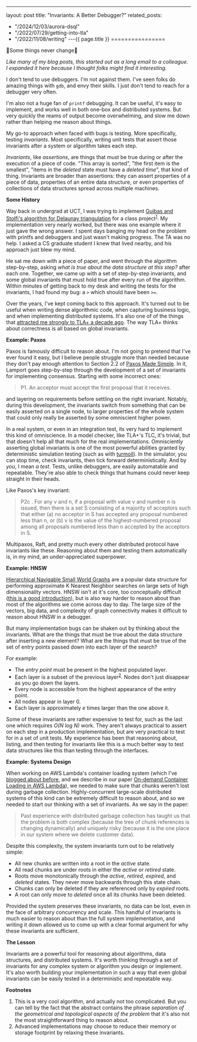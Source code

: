 ---
layout: post
title: "Invariants: A Better Debugger?"
related_posts:
  - "/2024/12/03/aurora-dsql"
  - "/2022/07/29/getting-into-tla"
  - "/2022/11/08/writing"
---{{ page.title }}
================

<p class="meta">🎵Some things never change🎵</p>

*Like many of my blog posts, this started out as a long email to a colleague. I expanded it here because I thought folks might find it interesting.*

I don't tend to use debuggers. I'm not against them. I've seen folks do amazing things with `gdb`, and envy their skills. I just don't tend to reach for a debugger very often.

I'm also not a huge fan of `printf` debugging. It can be useful, it's easy to implement, and works well in both one-box and distributed systems. But very quickly the reams of output become overwhelming, and slow me down rather than helping me reason about things.

My go-to approach when faced with bugs is testing. More specifically, testing *invariants*. Most specifically, writing unit tests that assert those invariants after a system or algorithm takes each step.

*Invariants*, like *assertions*, are things that must be true during or after the execution of a piece of code. "This array is sorted", "the first item is the smallest", "items in the *deleted* state must have a *deleted time*", that kind of thing. Invariants are broader than assertions: they can assert properties of a piece of data, properties of an entire data structure, or even properties of collections of data structures spread across multiple machines.

**Some History**

Way back in undergrad at UCT, I was trying to implement [Guibas and Stolfi's algorithm for Delaunay triangulation](https://dl.acm.org/doi/abs/10.1145/282918.282923) for a class project<sup>[1](#foot1)</sup>. My implementation very nearly worked, but there was one example where it just gave the wrong answer. I spent days banging my head on the problem with printfs and debuggers and just wasn't making progress. The TA was no help. I asked a CS graduate student I knew that lived nearby, and his approach just blew my mind.

He sat me down with a piece of paper, and went through the algorithm step-by-step, asking *what is true about the data structure at this step?* after each one. Together, we came up with a set of step-by-step invariants, and some global invariants that must hold true after every run of the algorithm. Within minutes of getting back to my desk and writing the tests for the invariants, I had found my bug: a `>` which should have been `>=`.

Over the years, I've kept coming back to this approach. It's turned out to be useful when writing dense algorithmic code, when capturing business logic, and when implementing distributed systems. It's also one of of the things that [attracted me strongly to TLA+ a decade ago](https://cacm.acm.org/magazines/2015/4/184701-how-amazon-web-services-uses-formal-methods/fulltext). The way TLA+ thinks about correctness is all based on global invariants.

**Example: Paxos**

Paxos is famously difficult to reason about. I'm not going to pretend that I've ever found it easy, but I believe people struggle more than needed because they don't pay enough attention to Section 2.2 of [Paxos Made Simple](https://lamport.azurewebsites.net/pubs/paxos-simple.pdf). In it, Lamport goes step-by-step through the development of a set of invariants for implementing consensus. Starting with some incorrect ones:

> P1. An acceptor must accept the first proposal that it receives.

and layering on requirements before settling on the right invariant. Notably, during this development, the invariants switch from something that can be easily asserted on a single node, to larger properties of the whole system that could only really be asserted by some omniscient higher power.

In a real system, or even in an integration test, its very hard to implement this kind of omniscience. In a model checker, like TLA+'s TLC, it's trivial, but that doesn't help all that much for the real implementations. Omnisciently asserting global invariants is one of the most powerful abilities granted by deterministic simulation testing (such as with [turmoil](https://github.com/tokio-rs/turmoil)). In the simulator, you can stop time, check invariants, then tick forward deterministically. And by *you*, I mean *a test*. Tests, unlike debuggers, are easily automatable and repeatable. They're also able to check things that humans could never keep straight in their heads.

Like Paxos's key invariant:

> P2c . For any v and n, if a proposal with value v and number n is issued,
then there is a set S consisting of a majority of acceptors such that
either (a) no acceptor in S has accepted any proposal numbered less
than n, or (b) v is the value of the highest-numbered proposal among
all proposals numbered less than n accepted by the acceptors in S.

Multipaxos, Raft, and pretty much every other distributed protocol have invariants like these. Reasoning about them and testing them automatically is, in my mind, an under-appreciated superpower.

**Example: HNSW**

[Hierarchical Navigable Small World Graphs](https://arxiv.org/abs/1603.09320) are a popular data structure for performing approximate K Nearest Neighbor searches on large sets of high dimensionality vectors. HNSW isn't at it's core, too conceptually difficult ([this is a good introduction](https://www.pinecone.io/learn/series/faiss/hnsw/)), but is also way harder to reason about than most of the algorithms we come across day to day. The large size of the vectors, big data, and complexity of graph connectivity makes it difficult to reason about HNSW in a debugger.

But many implementation bugs can be shaken out by thinking about the invariants. What are the things that must be true about the data structure after inserting a new element? What are the things that must be true of the set of entry points passed down into each layer of the search?

For example:

* The *entry point* must be present in the highest populated layer.
* Each layer is a subset of the previous layer<sup>[2](#foot2)</sup>. Nodes don't just disappear as you go down the layers.
* Every node is accessible from the highest appearance of the entry point.
* All nodes appear in layer 0.
* Each layer is approximately *e* times larger than the one above it.

Some of these invariants are rather expensive to test for, such as the last one which requires *O(N log N)* work. They aren't always practical to assert on each step in a production implementation, but are very practical to test for in a set of unit tests. My experience has been that reasoning about, listing, and then testing for invariants like this is a much better way to test data structures like this than testing through the interfaces.

**Example: Systems Design**

When working on AWS Lambda's container loading system (which I've [blogged about before](https://brooker.co.za/blog/2023/05/23/snapshot-loading.html), and we describe in our paper [On-demand Container Loading in AWS Lambda](https://www.usenix.org/conference/atc23/presentation/brooker)), we needed to make sure that chunks weren't lost during garbage collection. Highly-concurrent large-scale distributed systems of this kind can be extremely difficult to reason about, and so we needed to start our thinking with a set of invariants. As we say in the paper:

> Past experience with distributed garbage collection has taught us that the problem is both complex (because the tree of chunk references is changing dynamically) and uniquely risky (because it is the one place in our system where we delete customer data).

Despite this complexity, the system invariants turn out to be relatively simple:

* All new chunks are written into a root in the *active* state.
* All read chunks are under roots in either the *active* or *retired* state.
* Roots move monotonically through the *active*, *retired*, *expired*, and *deleted* states. They never move backwards through this state chain.
* Chunks can only be deleted if they are referenced only by *expired* roots.
* A root can only move to *deleted* once all its chunks have been deleted.

Provided the system preserves these invariants, no data can be lost, even in the face of arbitrary concurrency and scale. This handful of invariants is much easier to reason about than the full system implementation, and writing it down allowed us to come up with a clear formal argument for why these invariants are sufficient.

**The Lesson**

Invariants are a powerful tool for reasoning about algorithms, data structures, and distributed systems. It's worth thinking through a set of invariants for any complex system or algorithm you design or implement. It's also worth building your implementation in such a way that even global invariants can be easily tested in a deterministic and repeatable way. 

**Footnotes**

1. <a name="foot1"></a> This is a very cool algorithm, and actually not too complicated. But you can tell by the fact that the abstract contains the phrase *separation of the geometrical and topological aspects of the problem* that it's also not the most straightforward thing to reason about.
2. <a name="foot2"></a> Advanced implementations may choose to reduce their memory or storage footprint by relaxing these invariants.